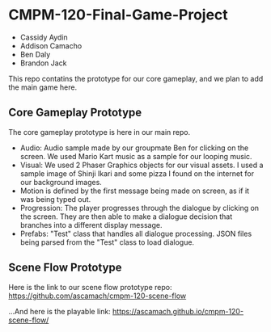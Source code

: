 # CMPM-120-Final-Game-Project
- Cassidy Aydin
- Addison Camacho
- Ben Daly
- Brandon Jack

This repo contatins the prototype for our core gameplay, and we plan to add the main game here.

## Core Gameplay Prototype
The core gameplay prototype is here in our main repo.
- Audio: Audio sample made by our groupmate Ben for clicking on the screen. We used Mario Kart music as a sample for our looping music.
- Visual: We used 2 Phaser Graphics objects for our visual assets. I used a sample image of Shinji Ikari and some pizza I found on the internet for our background images.
- Motion is defined by the first message being made on screen, as if it was being typed out.
- Progression: The player progresses through the dialogue by clicking on the screen. They are then able to make a dialogue decision that branches into a different display message.
- Prefabs: "Test" class that handles all dialogue processing. JSON files being parsed from the "Test" class to load dialogue.

## Scene Flow Prototype
Here is the link to our scene flow prototype repo: https://github.com/ascamach/cmpm-120-scene-flow

...And here is the playable link: https://ascamach.github.io/cmpm-120-scene-flow/


